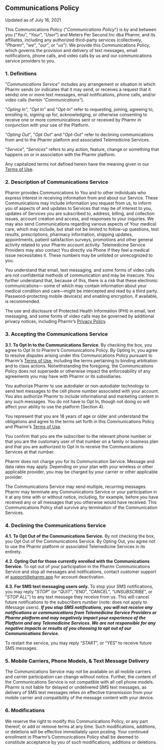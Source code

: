 ## Communications Policy
Updated as of July 16,  2021

This Communications Policy ("_Communications Policy_") is by and between you (“_You_”, “_Your_”, “_User_”) and Meters Per Second Inc dba Pharmr, and its affiliates, including any authorized third-party services (collectively, "_Pharmr_", "_we_", "_our_", or "_us_"). We provide this Communications Policy, which governs the provision and delivery of text messages, email notifications, phone calls, and video calls by us and our communications service providers to you. 

### 1.    Definitions

"_Communications Service_" includes any arrangement or situation in which Pharmr sends (or indicates that it may send, or receives a request that it sends) one or more text messages, email notifications, phone calls, and/or video calls (herein “_Communications_”).

"_Opting In_", "_Opt In_" and "_Opt-In_" refer to requesting, joining, agreeing to, enrolling in, signing up for, acknowledging, or otherwise consenting to receive one or more communications sent or received by Pharmr in conjunction with your use of the Platform.

"_Opting Out_", "_Opt Out_" and "_Opt-Out_" refer to declining communications from and to the Pharmr platform and associated Telemedicine Services.

“_Service_”, “_Services_” refers to any action, feature, change or something that happens on or in association with the Pharmr platform.

Any capitalized terms not defined herein have the meaning given in our [Terms of Use](https://github.com/Pharmr/legal/blob/main/terms-of-use.md).

### 2.    Description of Communications Service

Pharmr provides Communications to You and to other individuals who express interest in receiving information from and about our Service. These Communications may include information you request from us, to inform you of aspects of and updates to Services that may be of interest to you, updates of Services you are subscribed to, address, billing, and collection issues, account creation and access, and responses to your inquiries. We may also send Communications regarding various aspects of Your medical care, which may include, but shall not be limited to follow-up questions, test results, prescriptions, pharmacy information, shipping updates, appointments, patient satisfaction surveys, promotions and other general activity related to your Pharmr account activity. Telemedicine Service Providers may also contact You directly via Phone if they feel a medical issue necessitates it. These numbers may be unlisted or unrecognized to you.

You understand that email, text messaging, and some forms of video calls are not confidential methods of communication and may be insecure. You further understand that, because of this, there is a risk that these electronic communications— some of which may contain information about your medical condition and care—might be intercepted and read by a third party. Password-protecting mobile device(s) and enabling encryption, if available, is recommended.

The use and disclosure of Protected Health Information (PHI) in email, text messaging, and some forms of video calls may be governed by additional privacy notices, including Pharmr’s [Privacy Policy](https://github.com/Pharmr/legal/blob/main/privacy-policy.md).

### 3.     Accepting the Communications Service

**3.1.    To Opt In to the Communications Service.** By checking the box, you agree to Opt In to Pharmr’s Communications Policy. By Opting In, you agree to resolve disputes arising under this Communications Policy pursuant to Pharmr’s [Terms of Use](https://github.com/Pharmr/legal/blob/main/terms-of-use.md), including the terms pertaining to binding arbitration and to class actions. Notwithstanding the foregoing, the Communications Policy does not supersede or otherwise impact the enforceability of any agreements you may have with Pharmr or its subsidiaries.

You authorize Pharmr to use autodialer or non-autodialer technology to send text messages to the cell phone number associated with your account. You also authorize Pharmr to include informational and marketing content in any such messages. You do not have to Opt In, though not doing so will affect your ability to use the platform (Section 4).

You represent that you are 18 years of age or older and understand the obligations and agree to the terms set forth in this Communications Policy and Pharmr’s [Terms of Use](https://github.com/Pharmr/legal/blob/main/terms-of-use.md).

You confirm that you are the subscriber to the relevant phone number or that you are the customary user of that number on a family or business plan and that you are authorized to Opt In to receive the Communications Services at that number.

Pharmr does not charge you for its Communication Service. Message and data rates may apply. Depending on your plan with your wireless or other applicable provider, you may be charged by your carrier or other applicable provider.

The Communications Service may send multiple, recurring messages. Pharmr may terminate any Communications Service or your participation in it at any time with or without notice, including, for example, before you have received any or all messages that you otherwise would have received. This Communications Policy shall survive any termination of the Communication Services.

### 4.     Declining the Communications Service

**4.1.    To Opt Out of the Communications Service.** By not checking the box, you Opt Out of the Communications Service. By Opting Out, you agree not to use the Pharmr platform or associated Telemedicine Services in its entirety. 

**4.2.    Opting Out for those currently enrolled with the Communications Service.** To opt out of your participation in the Pharmr Communications Service and stop all messages and notifications, contact customer support at support@pharmr.app for account deactivation. 

**4.3.    For SMS text messaging users only.** To stop your SMS notifications, you may reply “_STOP_” (or “_QUIT_”, “_END_”, “_CANCEL_”, “_UNSUBSCRIBE_”, or “_STOP ALL_”) to any text message they receive from us. This will cancel future notifications to the subscribers number (note: does not apply to iMessage users). ***If you stop SMS notifications, you will not receive any notifications or communications from Telemedicine Service Providers or Pharmr platform and may negatively impact your experience of the Platform and any Telemedicine Services. We are not responsible for any negative impacts or results of you choosing to opt out of our Communications Service.***

To restart the service, you may reply “_START_”, or “_YES_” to receive future SMS messages.

### 5.    Mobile Carriers, Phone Models, & Text Message Delivery

The Communications Service may not be available on all mobile carriers and carrier participation can change without notice. Further, the content of the Communications Service is not compatible with all cell phone models. Pharmr is not liable for delayed or undelivered SMS text messages, as delivery of SMS text messages relies on effective transmission from your mobile carrier and compatibility of the message content with your device.

### 6.    Modifications

We reserve the right to modify this Communications Policy, or any part thereof, or add or remove terms at any time. Such modifications, additions, or deletions will be effective immediately upon posting. Your continued enrollment in Pharmr’s Communications Policy shall be deemed to constitute acceptance by you of such modifications, additions or deletions.

